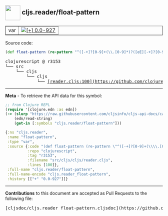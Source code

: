 ## <img width="48px" valign="middle" src="http://i.imgur.com/Hi20huC.png"> cljs.reader/float-pattern

 <table border="1">
<tr>

<td>var</td>
<td><a href="https://github.com/cljsinfo/cljs-api-docs/tree/0.0-927"><img valign="middle" alt="[+] 0.0-927" src="https://img.shields.io/badge/+-0.0--927-lightgrey.svg"></a> </td>
</tr>
</table>






Source code:

```clj
(def float-pattern (re-pattern "^([-+]?[0-9]+(\\.[0-9]*)?([eE][-+]?[0-9]+)?)(M)?$"))
```

 <pre>
clojurescript @ r3153
└── src
    └── cljs
        └── cljs
            └── <ins>[reader.cljs:100](https://github.com/clojure/clojurescript/blob/r3153/src/cljs/cljs/reader.cljs#L100)</ins>
</pre>


---

__Meta__ - To retrieve the API data for this symbol:

```clj
;; from Clojure REPL
(require '[clojure.edn :as edn])
(-> (slurp "https://raw.githubusercontent.com/cljsinfo/cljs-api-docs/catalog/cljs-api.edn")
    (edn/read-string)
    (get-in [:symbols "cljs.reader/float-pattern"]))
```

```clj
{:ns "cljs.reader",
 :name "float-pattern",
 :type "var",
 :source {:code "(def float-pattern (re-pattern \"^([-+]?[0-9]+(\\\\.[0-9]*)?([eE][-+]?[0-9]+)?)(M)?$\"))",
          :repo "clojurescript",
          :tag "r3153",
          :filename "src/cljs/cljs/reader.cljs",
          :lines [100]},
 :full-name "cljs.reader/float-pattern",
 :full-name-encode "cljs.reader_float-pattern",
 :history [["+" "0.0-927"]]}

```

---

__Contributions__ to this document are accepted as Pull Requests to the following file:

 <pre>
[cljsdoc/cljs.reader_float-pattern.cljsdoc](https://github.com/cljsinfo/cljs-api-docs/blob/master/cljsdoc/cljs.reader_float-pattern.cljsdoc)
</pre>

